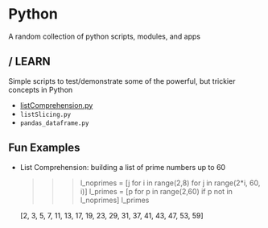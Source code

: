 Python
=========

A random collection of python scripts, modules, and apps

/ LEARN
---------
Simple scripts to test/demonstrate some of the powerful, but trickier concepts in Python
- [listComprehension.py](https://github.com/bfanselow/Python/blob/master/LEARN/listComprehension.py)
- ``listSlicing.py``
- ``pandas_dataframe.py``

Fun Examples
------------

* List Comprehension: building a list of prime numbers up to 60

    >>> l_noprimes = [j for i in range(2,8) for j in range(2*i, 60, i)]
    >>> l_primes = [p for p in range(2,60) if p not in l_noprimes]
    >>> l_primes
    
    [2, 3, 5, 7, 11, 13, 17, 19, 23, 29, 31, 37, 41, 43, 47, 53, 59]

